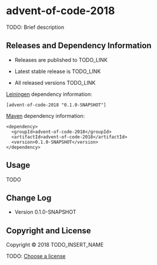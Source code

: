 # advent-of-code-2018

TODO: Brief description



## Releases and Dependency Information

* Releases are published to TODO_LINK

* Latest stable release is TODO_LINK

* All released versions TODO_LINK

[Leiningen] dependency information:

    [advent-of-code-2018 "0.1.0-SNAPSHOT"]

[Maven] dependency information:

    <dependency>
      <groupId>advent-of-code-2018</groupId>
      <artifactId>advent-of-code-2018</artifactId>
      <version>0.1.0-SNAPSHOT</version>
    </dependency>

[Leiningen]: http://leiningen.org/
[Maven]: http://maven.apache.org/



## Usage

TODO



## Change Log

* Version 0.1.0-SNAPSHOT



## Copyright and License

Copyright © 2018 TODO_INSERT_NAME

TODO: [Choose a license](http://choosealicense.com/)
